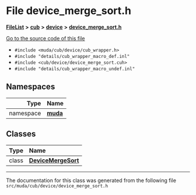 

# File device\_merge\_sort.h



[**FileList**](files.md) **>** [**cub**](dir_98c5d599fe44dff86fbf620b2a1f3e8e.md) **>** [**device**](dir_e7785ab0b6a4810de2e8c4f6e4ccf5c0.md) **>** [**device\_merge\_sort.h**](device__merge__sort_8h.md)

[Go to the source code of this file](device__merge__sort_8h_source.md)



* `#include <muda/cub/device/cub_wrapper.h>`
* `#include "details/cub_wrapper_macro_def.inl"`
* `#include <cub/device/device_merge_sort.cuh>`
* `#include "details/cub_wrapper_macro_undef.inl"`













## Namespaces

| Type | Name |
| ---: | :--- |
| namespace | [**muda**](namespacemuda.md) <br> |


## Classes

| Type | Name |
| ---: | :--- |
| class | [**DeviceMergeSort**](classmuda_1_1_device_merge_sort.md) <br> |



















































------------------------------
The documentation for this class was generated from the following file `src/muda/cub/device/device_merge_sort.h`

